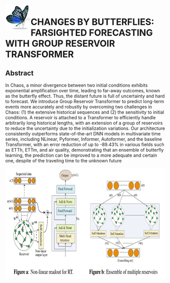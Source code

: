 <img align="left" width="80" height="80" alt="Md Kowsher" src="assets/title.png"/>

#  CHANGES BY BUTTERFLIES: FARSIGHTED FORECASTING WITH GROUP RESERVOIR TRANSFORMER
## Abstract
In Chaos, a minor divergence between two initial conditions exhibits exponential amplification over time, leading to far-away outcomes, known as the butterfly effect. Thus, the distant future is full of uncertainty and hard to forecast.   We introduce Group Reservoir Transformer to predict long-term events more accurately and robustly by overcoming two challenges in Chaos:  (1) the extensive historical sequences and (2) the sensitivity to initial conditions. A reservoir is attached to a Transformer to efficiently handle arbitrarily long historical lengths, with an extension of a group of reservoirs to reduce the uncertainty due to the initialization variations.  Our architecture consistently outperforms state-of-the-art DNN models in multivariate time series, including NLinear, Pyformer, Informer, Autoformer, and the baseline Transformer, with an error reduction of up to -89.43\% in various fields such as ETTh, ETTm, and air quality, demonstrating that an ensemble of butterfly learning, the prediction can be improved to a more adequate and certain one, despite of the traveling time to the unknown future

<img align="left" width="800" height="350" alt="Md Kowsher" src="assets/method.png"/>
